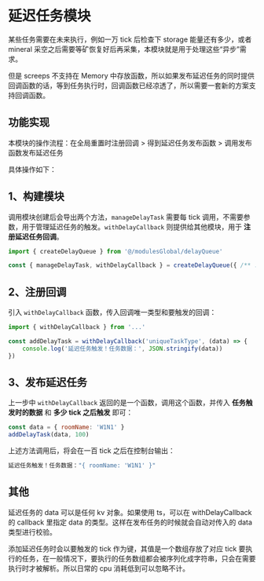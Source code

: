 # 延迟任务模块

某些任务需要在未来执行，例如一万 tick 后检查下 storage 能量还有多少，或者 mineral 采空之后需要等矿恢复好后再采集，本模块就是用于处理这些“异步”需求。

但是 screeps 不支持在 Memory 中存放函数，所以如果发布延迟任务的同时提供回调函数的话，等到任务执行时，回调函数已经凉透了，所以需要一套新的方案支持回调函数。

## 功能实现

本模块的操作流程：在全局重置时注册回调 > 得到延迟任务发布函数 > 调用发布函数发布延迟任务

具体操作如下：

## 1、构建模块

调用模块创建后会导出两个方法，`manageDelayTask` 需要每 tick 调用，不需要参数，用于管理延迟任务的触发。`withDelayCallback` 则提供给其他模块，用于 **注册延迟任务回调**。

```js
import { createDelayQueue } from '@/modulesGlobal/delayQueue'

const { manageDelayTask, withDelayCallback } = createDelayQueue({ /** ... */ })
```

## 2、注册回调

引入 `withDelayCallback` 函数，传入回调唯一类型和要触发的回调：

```js
import { withDelayCallback } from '...'

const addDelayTask = withDelayCallback('uniqueTaskType', (data) => {
    console.log('延迟任务触发！任务数据：', JSON.stringify(data))
})
```

## 3、发布延迟任务

上一步中 `withDelayCallback` 返回的是一个函数，调用这个函数，并传入 **任务触发时的数据** 和 **多少 tick 之后触发** 即可：

```js
const data = { roomName: 'W1N1' }
addDelayTask(data, 100)
```

上述方法调用后，将会在一百 tick 之后在控制台输出：

```bash
延迟任务触发！任务数据："{ roomName: 'W1N1' }"
```

## 其他

延迟任务的 data 可以是任何 kv 对象。如果使用 ts，可以在 withDelayCallback 的 callback 里指定 data 的类型。这样在发布任务的时候就会自动对传入的 data 类型进行校验。

添加延迟任务时会以要触发的 tick 作为键，其值是一个数组存放了对应 tick 要执行的任务，在一般情况下，要执行的任务数组都会被序列化成字符串，只会在需要执行时才被解析。所以日常的 cpu 消耗低到可以忽略不计。